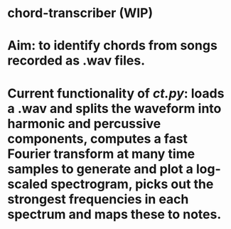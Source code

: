 # chord-transcriber (WIP)

# Aim: to identify chords from songs recorded as .wav files.

# Current functionality of _ct.py_: loads a .wav and splits the waveform into harmonic and percussive components, computes a fast Fourier transform at many time samples to generate and plot a log-scaled spectrogram, picks out the strongest frequencies in each spectrum and maps these to notes.
